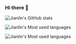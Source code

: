 ### Hi there 👋

![Jianlin's GitHub stats](https://github-readme-stats.vercel.app/api?username=Isaac-JL-Chen&show_icons=true&count_private=true&theme=radical)

![Jianlin's Most used languages](https://github-readme-stats.vercel.app/api/top-langs?username=Isaac-JL-Chen&show_icons=true&count_private=true&theme=gotham)

![Jianlin's Most used languages](https://github-readme-stats.vercel.app/api/top-langs/?username=Isaac-JL-Chen&layout=compact&hide_border=true&langs_count=10)

<!--
**Isaac-JL-Chen/Isaac-JL-Chen** is a ✨ _special_ ✨ repository because its `README.md` (this file) appears on your GitHub profile.

Here are some ideas to get you started:

- 🔭 I’m currently working on ...
- 🌱 I’m currently learning ...
- 👯 I’m looking to collaborate on ...
- 🤔 I’m looking for help with ...
- 💬 Ask me about ...
- 📫 How to reach me: ...
- 😄 Pronouns: ...
- ⚡ Fun fact: ...
-->
